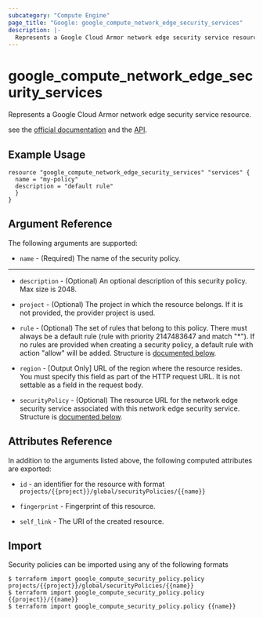 ```yaml
---
subcategory: "Compute Engine"
page_title: "Google: google_compute_network_edge_security_services"
description: |-
  Represents a Google Cloud Armor network edge security service resource.
---
```


# google\_compute\_network\_edge\_security\_services

Represents a Google Cloud Armor network edge security service resource.

see the [official documentation](https://cloud.google.com/armor/docs/configure-security-policies)
and the [API](https://cloud.google.com/compute/docs/reference/rest/v1/networkEdgeSecurityServices).

## Example Usage

```hcl
resource "google_compute_network_edge_security_services" "services" {
  name = "my-policy"
  description = "default rule"
  }
}
```

## Argument Reference

The following arguments are supported:

* `name` - (Required) The name of the security policy.

- - -

* `description` - (Optional) An optional description of this security policy. Max size is 2048.

* `project` - (Optional) The project in which the resource belongs. If it
    is not provided, the provider project is used.

* `rule` - (Optional) The set of rules that belong to this policy. There must always be a default
    rule (rule with priority 2147483647 and match "\*"). If no rules are provided when creating a
    security policy, a default rule with action "allow" will be added. Structure is [documented below](#nested_rule).

* `region` - [Output Only] URL of the region where the resource resides. You must specify this field as part of the HTTP request URL. It is not settable as a field in the request body.

* `securityPolicy` - (Optional) The resource URL for the network edge security service associated with this network edge security service. Structure is [documented below](#nested_rule).

## Attributes Reference

In addition to the arguments listed above, the following computed attributes are
exported:

* `id` - an identifier for the resource with format `projects/{{project}}/global/securityPolicies/{{name}}`

* `fingerprint` - Fingerprint of this resource.

* `self_link` - The URI of the created resource.

## Import

Security policies can be imported using any of the following formats

```
$ terraform import google_compute_security_policy.policy projects/{{project}}/global/securityPolicies/{{name}}
$ terraform import google_compute_security_policy.policy {{project}}/{{name}}
$ terraform import google_compute_security_policy.policy {{name}}
```